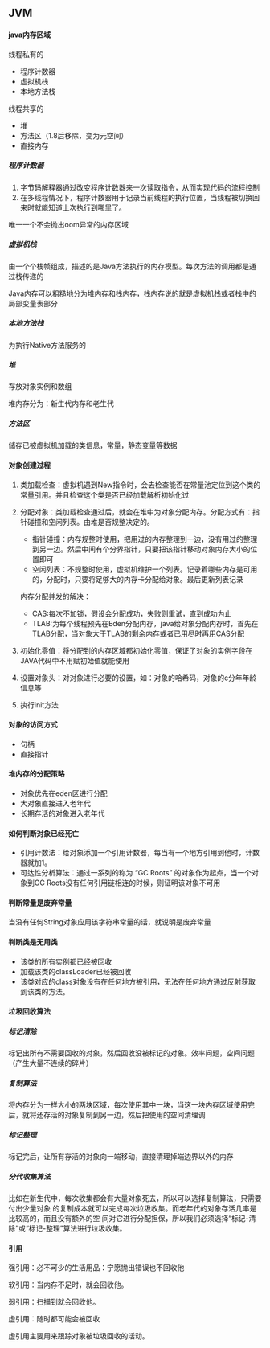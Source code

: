 

## JVM



#### java内存区域

线程私有的

- 程序计数器
- 虚拟机栈
- 本地方法栈

线程共享的

- 堆
- 方法区（1.8后移除，变为元空间）
- 直接内存



##### 程序计数器

1. 字节码解释器通过改变程序计数器来一次读取指令，从而实现代码的流程控制
2. 在多线程情况下，程序计数器用于记录当前线程的执行位置，当线程被切换回来时就能知道上次执行到哪里了。

唯一一个不会抛出oom异常的内存区域

##### 虚拟机栈

由一个个栈帧组成，描述的是Java方法执行的内存模型。每次方法的调用都是通过栈传递的

Java内存可以粗糙地分为堆内存和栈内存，栈内存说的就是虚拟机栈或者栈中的局部变量表部分

##### 本地方法栈

为执行Native方法服务的



##### 堆

存放对象实例和数组

堆内存分为：新生代内存和老生代



##### 方法区

储存已被虚拟机加载的类信息，常量，静态变量等数据



#### 对象创建过程

1. 类加载检查：虚拟机遇到New指令时，会去检查能否在常量池定位到这个类的常量引用。并且检查这个类是否已经加载解析初始化过

2. 分配对象：类加载检查通过后，就会在堆中为对象分配内存。分配方式有：指针碰撞和空闲列表。由堆是否规整决定的。

   - 指针碰撞：内存规整时使用，把用过的内存整理到一边，没有用过的整理到另一边。然后中间有个分界指针，只要把该指针移动对象内存大小的位置即可
   - 空闲列表：不规整时使用，虚拟机维护一个列表。记录着哪些内存是可用的，分配时，只要将足够大的内存卡分配给对象。最后更新列表记录

   内存分配并发的解决：

   - CAS:每次不加锁，假设会分配成功，失败则重试，直到成功为止
   - TLAB:为每个线程预先在Eden分配内存，java给对象分配内存时，首先在TLAB分配，当对象大于TLAB的剩余内存或者已用尽时再用CAS分配

3. 初始化零值：将分配到的内存区域都初始化零值，保证了对象的实例字段在JAVA代码中不用赋初始值就能使用

4. 设置对象头：对对象进行必要的设置，如：对象的哈希码，对象的c分年年龄信息等

5. 执行init方法



#### 对象的访问方式

- 句柄
- 直接指针



#### 堆内存的分配策略

- 对象优先在eden区进行分配
- 大对象直接进入老年代
- 长期存活的对象进入老年代



#### 如何判断对象已经死亡

- 引用计数法：给对象添加一个引用计数器，每当有一个地方引用到他时，计数器就加1。
- 可达性分析算法：通过⼀系列的称为 “GC Roots” 的对象作为起点，当一个对象到GC Roots没有任何引用链相连的时候，则证明该对象不可用



#### 判断常量是废弃常量

当没有任何String对象应用该字符串常量的话，就说明是废弃常量



#### 判断类是无用类

- 该类的所有实例都已经被回收
- 加载该类的classLoader已经被回收
- 该类对应的class对象没有在任何地方被引用，无法在任何地方通过反射获取到该类的方法。

#### 垃圾回收算法

##### 标记清除

标记出所有不需要回收的对象，然后回收没被标记的对象。效率问题，空间问题（产生大量不连续的碎片）

##### 复制算法

将内存分为一样大小的两块区域，每次使用其中一块，当这一块内存区域使用完后，就将还存活的对象复制到另一边，然后把使用的空间清理调

##### 标记整理

标记完后，让所有存活的对象向一端移动，直接清理掉端边界以外的内存

##### 分代收集算法

⽐如在新⽣代中，每次收集都会有⼤量对象死去，所以可以选择复制算法，只需要付出少量对象 的复制成本就可以完成每次垃圾收集。⽽⽼年代的对象存活⼏率是⽐较⾼的，⽽且没有额外的空 间对它进⾏分配担保，所以我们必须选择“标记-清除”或“标记-整理”算法进⾏垃圾收集。

#### 引用

强引用：必不可少的生活用品：宁愿抛出错误也不回收他

软引用：当内存不足时，就会回收他。

弱引用：扫描到就会回收他。

虚引用：随时都可能会被回收

虚引⽤主要⽤来跟踪对象被垃圾回收的活动。
